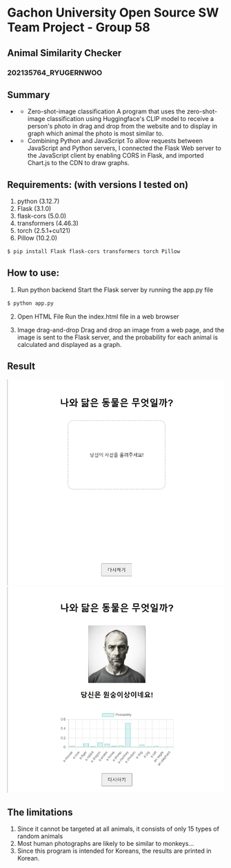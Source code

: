 # Gachon University Open Source SW Team Project - Group 58
## Animal Similarity Checker
### 202135764_RYUGERNWOO

## Summary
- * Zero-shot-image classification
A program that uses the zero-shot-image classification using Huggingface's CLIP model to receive a person's photo in drag and drop from the website and to display in graph which animal the photo is most similar to. 

- * Combining Python and JavaScript
To allow requests between JavaScript and Python servers, I connected the Flask Web server to the JavaScript client by enabling CORS in Flask, and imported Chart.js to the CDN to draw graphs. 

## **Requirements: (with versions I tested on)**
1. python           (3.12.7)
2. Flask            (3.1.0)
3. flask-cors       (5.0.0)
4. transformers     (4.46.3)
5. torch            (2.5.1+cu121)
6. Pillow           (10.2.0)
```sh
$ pip install Flask flask-cors transformers torch Pillow
```

## **How to use:**
1. Run python backend
Start the Flask server by running the app.py file
```sh
$ python app.py
```
2. Open HTML File
Run the index.html file in a web browser

3. Image drag-and-drop
Drag and drop an image from a web page, and the image is sent to the Flask server, and the probability for each animal is calculated and displayed as a graph.

## **Result**
![Gif 1 of object dimensions](example_01.jpg)
![Gif 2 of object dimensions](example_02.jpg)

## **The limitations**
1. Since it cannot be targeted at all animals, it consists of only 15 types of random animals
2. Most human photographs are likely to be similar to monkeys...
3. Since this program is intended for Koreans, the results are printed in Korean.